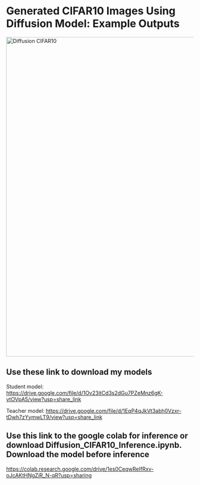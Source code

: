 # Generated CIFAR10 Images Using Diffusion Model: Example Outputs
<img width="857" alt="Diffusion CIFAR10" src="https://github.com/DanjieTang/MyTripOnDeepLearning/assets/37476565/5e7f6566-4a10-4f88-a8ad-086487beee71">

## Use these link to download my models
Student model: https://drive.google.com/file/d/1Ov23itCd3s2dGu7PZeMnz6gK-vtOVpA5/view?usp=share_link

Teacher model: https://drive.google.com/file/d/1EqP4qJkVt3abh0Vzxr-tDwh7zYymwLT9/view?usp=share_link

## Use this link to the google colab for inference or download Diffusion_CIFAR10_Inference.ipynb. Download the model before inference
https://colab.research.google.com/drive/1es0CeqwReIfRxv-oJcAKtHNgZiR_N-qR?usp=sharing
